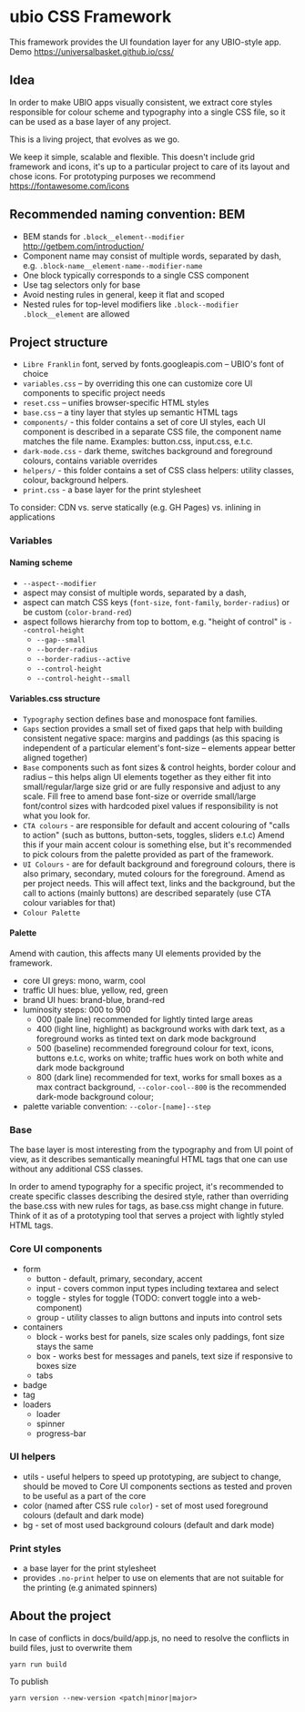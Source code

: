 # ubio CSS Framework

This framework provides the UI foundation layer for any UBIO-style app.
Demo https://universalbasket.github.io/css/

## Idea
In order to make UBIO apps visually consistent, we extract core styles responsible for colour scheme and typography into a single CSS file, so it can be used as a base layer of any project.

This is a living project, that evolves as we go.

We keep it simple, scalable and flexible.
This doesn't include grid framework and icons, it's up to a particular project to care of its layout and chose icons. For prototyping purposes we recommend https://fontawesome.com/icons

## Recommended naming convention: BEM

- BEM stands for `.block__element--modifier` http://getbem.com/introduction/
- Component name may consist of multiple words, separated by dash, e.g. `.block-name__element-name--modifier-name`
- One block typically corresponds to a single CSS component
- Use tag selectors only for base
- Avoid nesting rules in general, keep it flat and scoped
- Nested rules for top-level modifiers like `.block--modifier .block__element` are allowed


## Project structure
- `Libre Franklin` font, served by fonts.googleapis.com – UBIO's font of choice
- `variables.css` – by overriding this one can customize core UI components to specific project needs
- `reset.css` – unifies browser-specific HTML styles
- `base.css` – a tiny layer that styles up semantic HTML tags
- `components/` - this folder contains a set of core UI styles, each UI component is described in a separate CSS file, the component name matches the file name. Examples: button.css, input.css, e.t.c.
- `dark-mode.css` - dark theme, switches background and foreground colours, contains variable overrides
- `helpers/` - this folder contains a set of CSS class helpers: utility classes, colour, background helpers.
- `print.css` - a base layer for the print stylesheet

To consider: CDN vs. serve statically (e.g. GH Pages) vs. inlining in applications

### Variables

#### Naming scheme

- `--aspect--modifier`
- aspect may consist of multiple words, separated by a dash,
- aspect can match CSS keys (`font-size`, `font-family`, `border-radius`) or be custom (`color-brand-red`)
- aspect follows hierarchy from top to bottom, e.g. "height of control" is `--control-height`
    - `--gap--small`
    - `--border-radius`
    - `--border-radius--active`
    - `--control-height`
    - `--control-height--small`

#### Variables.css structure
- `Typography` section defines base and monospace font families.
- `Gaps` section provides a small set of fixed gaps that help with building consistent negative space: margins and paddings (as this spacing is independent of a particular element's font-size – elements appear better aligned together)
- `Base` components such as font sizes & control heights, border colour and radius – this helps align UI elements together as they either fit into small/regular/large size grid or are fully responsive and adjust to any scale. Fill free to amend base font-size or override small/large font/control sizes with hardcoded pixel values if responsibility is not what you look for.
- `CTA colours` - are responsible for default and accent colouring of "calls to action" (such as buttons, button-sets, toggles, sliders e.t.c) Amend this if your main accent colour is something else, but it's recommended to pick colours from the palette provided as part of the framework.
- `UI Colours` - are for default background and foreground colours, there is also primary, secondary, muted colours for the foreground. Amend as per project needs. This will affect text, links and the background, but the call to actions (mainly buttons) are described separately (use CTA colour variables for that)
- `Colour Palette`


#### Palette

Amend with caution, this affects many UI elements provided by the framework.

- core UI greys: mono, warm, cool
- traffic UI hues: blue, yellow, red, green
- brand UI hues: brand-blue, brand-red
- luminosity steps: 000 to 900
    - 000 (pale line) recommended for lightly tinted large areas
    - 400 (light line, highlight) as background works with dark text, as a foreground works as tinted text on dark mode background
    - 500 (baseline) recommended foreground colour for text, icons, buttons e.t.c, works on white; traffic hues work on both white and dark mode background
    - 800 (dark line) recommended for text, works for small boxes as a max contract background, `--color-cool--800` is the recommended dark-mode background colour;
- palette variable convention: `--color-[name]--step`

### Base

The base layer is most interesting from the typography and from UI point of view, as it describes semantically meaningful HTML tags that one can use without any additional CSS classes.

In order to amend typography for a specific project, it's recommended to create specific classes describing the desired style, rather than overriding the base.css with new rules for tags, as base.css might change in future. Think of it as of a prototyping tool that serves a project with lightly styled HTML tags.

### Core UI components
- form
  - button - default, primary, secondary, accent
  - input - covers common input types including textarea and select
  - toggle - styles for toggle (TODO: convert toggle into a web-component)
  - group - utility classes to align buttons and inputs into control sets
- containers
  - block - works best for panels, size scales only paddings, font size stays the same
  - box - works best for messages and panels, text size if responsive to boxes size
  - tabs
- badge
- tag
- loaders
  - loader
  - spinner
  - progress-bar

### UI helpers
- utils - useful helpers to speed up prototyping, are subject to change, should be moved to Core UI components sections as tested and proven to be useful as a part of the core
- color (named after CSS rule `color`) - set of most used foreground colours (default and dark mode)
- bg - set of most used background colours (default and dark mode)

### Print styles
- a base layer for the print stylesheet
- provides `.no-print` helper to use on elements that are not suitable for the printing (e.g animated spinners)

## About the project

In case of conflicts in docs/build/app.js, no need to resolve the conflicts in build files, just to overwrite them

```
yarn run build
```

To publish
```
yarn version --new-version <patch|minor|major>
```
